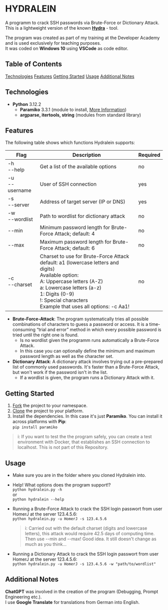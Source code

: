 # HYDRALEIN

A programm to crack SSH passwords via Brute-Force or Dictionary Attack.  
This is a lightweight version of the known <a href="https://github.com/vanhauser-thc/thc-hydra">**Hydra**</a> - tool.  

The program was created as part of my training at the Developer Academy and is used exclusively for teaching purposes.  
It was coded on **Windows 10** using **VSCode** as code editor.

## Table of Contents
<a href="#technologies">Technologies</a>
<a href="#features">Features</a>
<a href="#getting-started">Getting Started</a>
<a href="#usage">Usage</a>
<a href="#additional-notes">Additional Notes</a>

## Technologies
* **Python** 3.12.2
    * **Paramiko** 3.3.1 (module to install, <a href="https://www.paramiko.org/">More Information</a>)
    * **argparse, itertools, string** (modules from standard library) 

## Features
The following table shows which functions Hydralein supports:  

| Flag | Description | Required |
| ---- | ----------- | -------- |
| -h <br> --help | Get a list of the available options | no
| -u <br> --username | User of SSH connection | yes |
| -s <br> --server | Address of target server (IP or DNS) | yes |
| -w <br> --wordlist | Path to wordlist for dictionary attack | no |
| --min | Minimum password length for Brute-Force Attack; default: 4 | no |
| --max | Maximum password length for Brute-Force Attack; default: 6 | no |
| -c <br> --charset | Charset to use for Brute-Force Attack<br>default: a1 (lowercase letters and digits)<br>Available option:<br>A: Uppercase letters (A-Z)<br>a: Lowercase letters (a-z)<br>1: Digits (0-9)<br>!: Special characters<br>Example that uses all options: -c Aa1! | no |

- **Brute-Force-Attack**: The program systematically tries all possible combinations of characters to guess a password or access. It is a time-consuming “trial and error” method in which every possible password is tried until the right one is found.  
    - Is no wordlist given the programm runs automatically a Brute-Force Attack.  
    - In this case you can optionally define the minimum and maximum password length as well as the character set.  
- **Dictionary Attack**: A dictionary attack involves trying out a pre-prepared list of commonly used passwords. It's faster than a Brute-Force Attack, but won't work if the password isn't in the list.  
    - If a wordlist is given, the program runs a Dictionary Attack with it.

## Getting Started
1) <a href="https://docs.github.com/de/pull-requests/collaborating-with-pull-requests/working-with-forks/fork-a-repo">Fork</a> the project to your namespace.
2) <a href="https://docs.github.com/en/repositories/creating-and-managing-repositories/cloning-a-repository">Clone</a> the project to your platform.
3) Install the dependencies. In this case it's just **Paramiko**. You can install it across platforms with **Pip**:  
    `pip install paramiko`  

>i: If you want to test the the program safely, you can create a test environment with Docker, that establishes an SSH connection to localhost. This is not part of this Repository.

## Usage
- Make sure you are in the folder where you cloned Hydralein into.  

- Help! What options does the program support!?  
    `python hydralein.py -h`  
    or  
    `python hydralein --help`  

- Running a Brute-Force Attack to crack the SSH login passwort from user HomerJ at the server 123.4.5.6:  
    `python hydralein.py -u HomerJ -s 123.4.5.6`  
    >i: Carried out with the default charset (digits and lowercase letters), this attack would require 42.5 days of computing time.  
    Then use --min and --max! Good idea. It still doesn't change as much as you think...  

- Running a Dictionary Attack to crack the SSH login passwort from user HomerJ at the server 123.4.5.6:  
    `python hydralein.py -u HomerJ -s 123.4.5.6 -w "path/to/wordlist"`

## Additional Notes
**ChatGPT** was involved in the creation of the program (Debugging, Prompt Engineering etc.).  
I use **Google Translate** for translations from German into English.